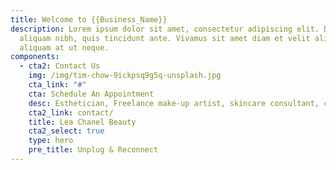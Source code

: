 ```yaml
---
title: Welcome to {{Business_Name}}
description: Lorem ipsum dolor sit amet, consectetur adipiscing elit. Duis at
  aliquam nibh, quis tincidunt ante. Vivamus sit amet diam et velit aliquam
  aliquam at ut neque.
components:
  - cta2: Contact Us
    img: /img/tim-chow-9ickpsq9g5q-unsplash.jpg
    cta_link: "#"
    cta: Schedule An Appointment
    desc: Esthetician, Freelance make-up artist, skincare consultant, coffee lover
    cta2_link: contact/
    title: Lea Chanel Beauty
    cta2_select: true
    type: hero
    pre_title: Unplug & Reconnect
---
```

